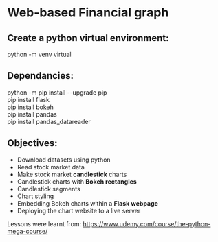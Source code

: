 # Web-based Financial graph

## Create a python virtual environment:
python -m venv virtual

## Dependancies:
python -m pip install --upgrade pip  
pip install flask  
pip install bokeh  
pip install pandas  
pip install pandas_datareader  

## Objectives:
- Download datasets using python
- Read stock market data
- Make stock market **candlestick** charts
- Candlestick charts with **Bokeh rectangles**
- Candlestick segments
- Chart styling
- Embedding Bokeh charts within a **Flask webpage**
- Deploying the chart website to a live server

Lessons were learnt from: https://www.udemy.com/course/the-python-mega-course/